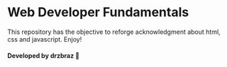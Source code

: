 # Web Developer Fundamentals

This repository has the objective to reforge acknowledgment about html, css and javascript. Enjoy!

#### Developed by drzbraz 🥳
